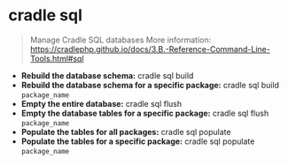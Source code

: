 # cradle sql
> Manage Cradle SQL databases
> More information: <https://cradlephp.github.io/docs/3.B.-Reference-Command-Line-Tools.html#sql>
- **Rebuild the database schema:**
cradle sql build
- **Rebuild the database schema for a specific package:**
cradle sql build `package_name`
- **Empty the entire database:**
cradle sql flush
- **Empty the database tables for a specific package:**
cradle sql flush `package_name`
- **Populate the tables for all packages:**
cradle sql populate
- **Populate the tables for a specific package:**
cradle sql populate `package_name`
